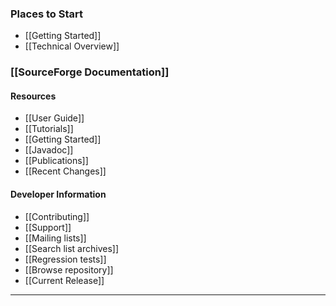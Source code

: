 ### Places to Start

- [[Getting Started]]
- [[Technical Overview]]

### [[SourceForge Documentation]]

#### Resources

- [[User Guide]]
- [[Tutorials]]
- [[Getting Started]]
- [[Javadoc]]
- [[Publications]]
- [[Recent Changes]]

#### Developer Information

- [[Contributing]]
- [[Support]]
- [[Mailing lists]]
- [[Search list archives]]
- [[Regression tests]]
- [[Browse repository]]
- [[Current Release]]

---
